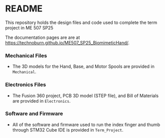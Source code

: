 # README

This repository holds the design files and code used to complete the term project in ME 507 SP25

The documentation pages are are at <https://technoburn.github.io/ME507_SP25_BiomimeticHand/>.

### Mechanical Files

* The 3D models for the Hand, Base, and Motor Spools are provided in `Mechanical`.

### Electronics Files

* The Fusion 360 project, PCB 3D model (STEP file), and Bill of Materials are provided in `Electronics`.

### Software and Firmware

* All of the software and firmware used to run the index finger and thumb through STM32 Cube IDE is provided in `Term_Project`.
